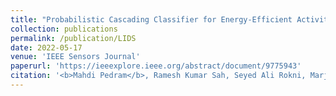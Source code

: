 ```yaml
---
title: "Probabilistic Cascading Classifier for Energy-Efficient Activity Monitoring in Wearables"
collection: publications
permalink: /publication/LIDS
date: 2022-05-17
venue: 'IEEE Sensors Journal'
paperurl: 'https://ieeexplore.ieee.org/abstract/document/9775943'
citation: '<b>Mahdi Pedram</b>, Ramesh Kumar Sah, Seyed Ali Rokni, Marjan Nourollahi, Hassan Ghasemzadeh. (2022). &quot;Probabilistic Cascading Classifier for Energy-Efficient Activity Monitoring in Wearables.&quot; <i>IEEE Sensors Journal</i>.'
---
```

